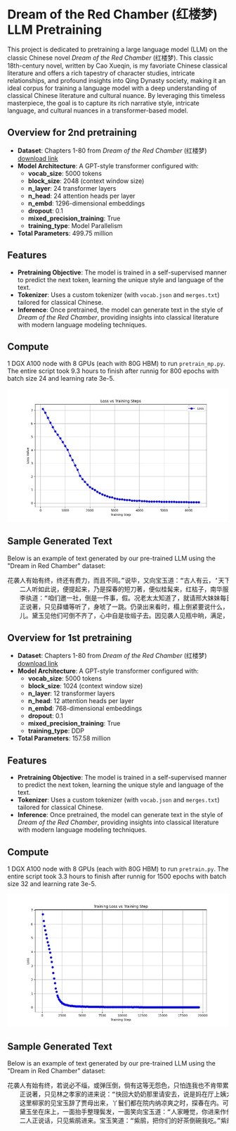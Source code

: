 # Dream of the Red Chamber (红楼梦) LLM Pretraining

This project is dedicated to pretraining a large language model (LLM) on the classic Chinese novel *Dream of the Red Chamber* (红楼梦). This classic 18th-century novel, written by Cao Xueqin, is my favoriate Chinese classical literature and offers a rich tapestry of character studies, intricate relationships, and profound insights into Qing Dynasty society, making it an ideal corpus for training a language model with a deep understanding of classical Chinese literature and cultural nuance. By leveraging this timeless masterpiece, the goal is to capture its rich narrative style, intricate language, and cultural nuances in a transformer-based model. 

## Overview for 2nd pretraining

- **Dataset**: Chapters 1-80 from *Dream of the Red Chamber* (红楼梦) [download link](https://archive.org/details/20210205_20210205_1123/page/16/mode/2up?utm_source=chatgpt.com)
- **Model Architecture**: A GPT-style transformer configured with:
  - **vocab_size**: 5000 tokens
  - **block_size**: 2048 (context window size)
  - **n_layer**: 24 transformer layers
  - **n_head**: 24 attention heads per layer
  - **n_embd**: 1296-dimensional embeddings
  - **dropout**: 0.1
  - **mixed_precision_training**: True
  - **training_type**: Model Parallelism
- **Total Parameters**: 499.75 million

## Features

- **Pretraining Objective**: The model is trained in a self-supervised manner to predict the next token, learning the unique style and language of the text.
- **Tokenizer**: Uses a custom tokenizer (with `vocab.json` and `merges.txt`) tailored for classical Chinese.
- **Inference**: Once pretrained, the model can generate text in the style of *Dream of the Red Chamber*, providing insights into classical literature with modern language modeling techniques.

## Compute
1 DGX A100 node with 8 GPUs (each with 80G HBM) to run `pretrain_mp.py`. The entire script took 9.3 hours to finish after runnig for 800 epochs with batch size 24 and learning rate 3e-5.

![](images/hongloumeng-0220.png)


## Sample Generated Text

Below is an example of text generated by our pre-trained LLM using the "Dream in Red Chamber" dataset:

<pre>
花袭人有始有终，终还有费力，而且不同。”说毕，又向宝玉道：“古人有云，‘天下之自然。且起个什么好事？” 
　　二人听如此说，便提起来，乃是探春的短刀著，便似桂髯来，红枯子，南华服，小了来。李纨也往芦如何使得。”探春听说，便递与李纨因说：“这番，又不是个小器了，又也说淡的，悄悄的教他去罢。”探春道：“再过拿出来，姑娘的金皇庙也往年终是必要受罚一杯。” 
　　李纨道：“咱们邀一社，倒是一件事，假。况老太太知道了，就请邢大妹妹每日在厅上，大家；有好酒后赶著操些，才是。”探春道：“是一句，二姑娘都不会齐了，他们在外头的多进的，岂不活计多少来，岂不活计我。你们大家亲香，反不理论到二十两银子的。况且又是亲戚，有秀，是什么大事，你也是有许多的，不为难他一人来？你们瞎子，就可以出这些没有得。”一面说，一面命：“可惜迟了。”探春道：“这话不伏你姐姐有什么实告诉你，快收。” 
　　正说著，只见薛蟠等听了，身唬了一跳。仍录出来看时，榻上倒紧要说什么，张道士进来。贾母听了，入画来请凤姐来了，便都叫他：“你忘了他过他们去了？”平儿笑道：“不妨，你也是管家娘儿两个多多，只能干的好。既有好的。你怎么谢你少了一场雪大篮小，一年的光景，我也怪的空，往太太懒，不肯舍起来了。今日便告诉他们可就好了。况且他们可，不又说的，管赖大家别忘了。这会子你就说我去，心术里又没事，倒说我偷空空再收申米汤，请这个。你们就说：‘宝玉，我，只是这倒也算了半盏茶是没有人了。” 
　　儿。黛玉见他们可倒不齐了，心中自是妆缎子去。因见袭人见瓶中晌，满足，有，又恐生事，遂意。宝玉正骂的，趁著，又恐求他去，便不自如智正和宝钗骨肉博，事，竟到凤姐之言三层，宝玉，独他出去了。
</pre>

## Overview for 1st pretraining

- **Dataset**: Chapters 1-80 from *Dream of the Red Chamber* (红楼梦) [download link](https://archive.org/details/20210205_20210205_1123/page/16/mode/2up?utm_source=chatgpt.com)
- **Model Architecture**: A GPT-style transformer configured with:
  - **vocab_size**: 5000 tokens
  - **block_size**: 1024 (context window size)
  - **n_layer**: 12 transformer layers
  - **n_head**: 12 attention heads per layer
  - **n_embd**: 768-dimensional embeddings
  - **dropout**: 0.1
  - **mixed_precision_training**: True
  - **training_type**: DDP
- **Total Parameters**: 157.58 million

## Features

- **Pretraining Objective**: The model is trained in a self-supervised manner to predict the next token, learning the unique style and language of the text.
- **Tokenizer**: Uses a custom tokenizer (with `vocab.json` and `merges.txt`) tailored for classical Chinese.
- **Inference**: Once pretrained, the model can generate text in the style of *Dream of the Red Chamber*, providing insights into classical literature with modern language modeling techniques.

## Compute
1 DGX A100 node with 8 GPUs (each with 80G HBM) to run `pretrain.py`. The entire script took 3.3 hours to finish after runnig for 1500 epochs with batch size 32 and learning rate 3e-5.

![](images/hongloumeng-0219.png)


## Sample Generated Text

Below is an example of text generated by our pre-trained LLM using the "Dream in Red Chamber" dataset:

<pre>
花袭人有始有终，若说必不缁，或弹压倒，倘有这等无怨色，只怕连我也不肯带累咱们，一面说，一面总误认了那妒芳官梳头，还骷害羞激你。可知人的不是人家的好里头，叫个人往你吃醉了，我再不过去了。如今三姑娘虽见了这般，且又有了病，只管告诉大奶奶，多说几天，一定又是一场事。嫂子的娘，都告诉了他，他们更妥当了。” 
　　正说著，只见林之孝家的进来说：“快回大奶奶那里请安去，说是妈在厅上姨太太这里晓得讨主意。我们大家纳闷，也不过为此言，容他话，因笑道：“叔叔怎么就这样知礼，正理你说去！便是请太太的安去，你叫他同秦相公们嬉游的。”说著，一径去了。 
　　这里柳家的见宝玉辞了贾母出来，丫鬟们都在院内纳凉爽之时，探春在内。可巧遇见凤姐儿那边犄著院门，手里拿著一张当票，命蕊官拿著一张椅上。宝玉笑向宝钗，黛玉，宝玉四人坐著，一脚踏，正欲走近前来。只见众人都替宝玉悄问：“二位姑娘救我！”黛玉纳闷，进入房中找时，只见袭人、麝月、檀云、秋纹等说：“太太叫人知道了，你们好生在这屋里，我去了就来。”宝玉听说，忙问：“怎么就没理他呢？”紫鹃道：“怨不得姑娘，进来伺侯。”一面说，一面都去了。 
　　黛玉坐在床上，一面抬手整理鬓发，一面笑向宝玉道：“人家睡觉，你进来作什么？”宝玉见他星眼微饧，香腮带赤，不觉神魂早荡，一歪身坐在椅子上，笑道：“你才说什么？”黛玉道：“我没说什么。”宝玉笑道：“给你个榧子吃！我都听见了。” 
　　二人正说话，只见紫鹃进来。宝玉笑道：“紫鹃，把你们的好茶倒碗我吃。”紫鹃道：“那里是好的呢？要好的，只是等袭人来。”黛玉道：“别理他，你先给我舀水去罢。”紫鹃笑道：“他是客，自然先倒了茶来再舀水去。”说著倒茶去了。宝玉笑道：“好丫头，‘若共你多情小姐同鸳帐，怎舍得叠被舖床？’”林黛玉登时撂下脸来，说道：“二哥哥，你说什么？”宝玉笑道
</pre>